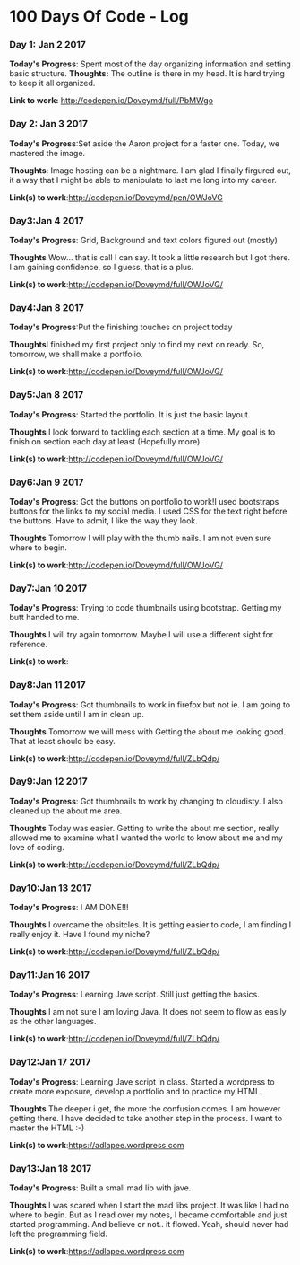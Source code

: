# 100 Days Of Code - Log

### Day 1: Jan 2 2017


**Today's Progress**: Spent most of the day organizing information and setting basic structure.
**Thoughts:** The outline is there in my head. It is hard trying to keep it all organized.

**Link to work:** http://codepen.io/Doveymd/full/PbMWgo
### Day 2: Jan 3 2017


**Today's Progress**:Set aside the Aaron project for a faster one. Today, we mastered the image.

**Thoughts**: Image hosting can be a nightmare. I am glad I finally firgured out, it a way that I might be able to manipulate to last me long into my career.

**Link(s) to work**:http://codepen.io/Doveymd/pen/OWJoVG


### Day3:Jan 4 2017

**Today's Progress**: Grid, Background and text colors figured out (mostly)

**Thoughts** Wow... that is call I can say. It took a little research but I got there. I am gaining confidence, so I guess, that is a plus.

**Link(s) to work**:http://codepen.io/Doveymd/full/OWJoVG/


### Day4:Jan 8 2017

**Today's Progress**:Put the finishing touches on project today

**Thoughts**I finished my first project only to find my next on ready. So, tomorrow, we shall make a portfolio. 

**Link(s) to work**:http://codepen.io/Doveymd/full/OWJoVG/

### Day5:Jan 8 2017

**Today's Progress**: Started the portfolio. It is just the basic layout. 

**Thoughts** I look forward to tackling each section at a time. My goal is to finish on section each day at least (Hopefully more).

**Link(s) to work**:http://codepen.io/Doveymd/full/OWJoVG/


### Day6:Jan 9 2017

**Today's Progress**:  Got the buttons on portfolio to work!I used bootstraps buttons for the links to my social media. I used CSS for the text right before the buttons. Have to admit, I like the way they look.

**Thoughts** Tomorrow I will play with the thumb nails. I am not even sure where to begin.

**Link(s) to work**:http://codepen.io/Doveymd/full/OWJoVG/


### Day7:Jan 10 2017

**Today's Progress**:  Trying to code thumbnails using bootstrap. Getting my butt handed to me.

**Thoughts** I will try again tomorrow. Maybe I will use a different sight for reference. 

**Link(s) to work**:
### Day8:Jan 11 2017

**Today's Progress**:  Got thumbnails to work in firefox but not ie. I am going to set them aside until I am in clean up.

**Thoughts** Tomorrow we will mess with Getting the about me looking good. That at least should be easy.

**Link(s) to work**:http://codepen.io/Doveymd/full/ZLbQdp/

### Day9:Jan 12 2017

**Today's Progress**:  Got thumbnails to work by changing to cloudisty. I also cleaned up the about me area.

**Thoughts** Today was easier. Getting to write the about me section, really allowed me to examine what I wanted the world to know about me and my love of coding.

**Link(s) to work**:http://codepen.io/Doveymd/full/ZLbQdp/

### Day10:Jan 13 2017

**Today's Progress**:  I AM DONE!!!

**Thoughts** I overcame the obsitcles. It is getting easier to code, I am finding I really enjoy it. Have I found my niche?

**Link(s) to work**:http://codepen.io/Doveymd/full/ZLbQdp/

### Day11:Jan 16 2017

**Today's Progress**:  Learning Jave script. Still just getting the basics.

**Thoughts** I am not sure I am loving Java. It does not seem to flow as easily as the other languages.

**Link(s) to work**:http://codepen.io/Doveymd/full/ZLbQdp/

### Day12:Jan 17 2017

**Today's Progress**:  Learning Jave script in class. Started a wordpress to create more exposure, develop a portfolio and to practice my HTML.

**Thoughts** The deeper i get, the more the confusion comes. I am however getting there. I have decided to take another step in the process. I want to master the HTML :-)

**Link(s) to work**:https://adlapee.wordpress.com

### Day13:Jan 18 2017

**Today's Progress**:  Built a small mad lib with jave. 

**Thoughts** I was scared when I start the mad libs project. It was like I had no where to begin. But as I read over my notes, I became comfortable and just started programming. And believe or not.. it flowed. Yeah, should never had left the programming field. 


**Link(s) to work**:https://adlapee.wordpress.com




